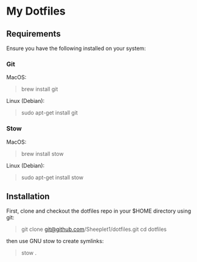 # My Dotfiles

## Requirements

Ensure you have the following installed on your system:

### Git

MacOS:

> brew install git

Linux (Debian):

> sudo apt-get install git

### Stow

MacOS:

> brew install stow

Linux (Debian):

> sudo apt-get install stow

## Installation

First, clone and checkout the dotfiles repo in your $HOME directory using git:

> git clone git@github.com/Sheeplet1/dotfiles.git
> cd dotfiles

then use GNU stow to create symlinks:

> stow .
